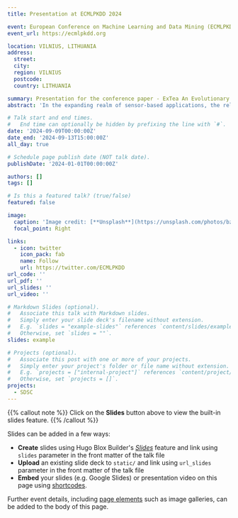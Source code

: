 ```yaml
---
title: Presentation at ECMLPKDD 2024

event: European Conference on Machine Learning and Data Mining (ECMLPKDD 2024)
event_url: https://ecmlpkdd.org

location: VILNIUS, LITHUANIA
address:
  street: 
  city: 
  region: VILNIUS
  postcode: 
  country: LITHUANIA

summary: Presentation for the conference paper - ExTea An Evolutionary Algorithm-Based Approach for Enhancing Explainability in Time-Series Models.
abstract: 'In the expanding realm of sensor-based applications, the reliance on time-series data has surged, posing challenges in explaining the decisions of complex black-box time-series models. Existing Explainable Artificial Intelligence (XAI) approaches such as SBXAI, MCXAI and TS-MULE offer insights into these models but face limitations in generating multiple explanations, exploring time-series-specific characteristics, optimizing found cognitive blocks, and setting appropriate hyperparameters. Addressing these challenges, we introduce an EXplainable artificial intelligence method targeting Time-series model based on Evolutionary Algorithm (ExTea). ExTea conceptualizes explanations as evolving individuals and employs an innovative pyramidal structure for optimizing potential explanations, categorized into newborn, tested, and elite stages. This approach incorporates time-series characteristics into the fitness function of individual evaluation, thereby enhancing the overall explanatory power. Extensive experiments on six benchmark datasets with four target models demonstrate that the performance of ExTea significantly exceeds the state-of-the-art time-series XAI algorithms, SBXAI and MCXAI.'

# Talk start and end times.
#   End time can optionally be hidden by prefixing the line with `#`.
date: '2024-09-09T00:00:00Z'
date_end: '2024-09-13T15:00:00Z'
all_day: true

# Schedule page publish date (NOT talk date).
publishDate: '2024-01-01T00:00:00Z'

authors: []
tags: []

# Is this a featured talk? (true/false)
featured: false

image:
  caption: 'Image credit: [**Unsplash**](https://unsplash.com/photos/bzdhc5b3Bxs)'
  focal_point: Right

links:
  - icon: twitter
    icon_pack: fab
    name: Follow
    url: https://twitter.com/ECMLPKDD
url_code: ''
url_pdf: ''
url_slides: ''
url_video: ''

# Markdown Slides (optional).
#   Associate this talk with Markdown slides.
#   Simply enter your slide deck's filename without extension.
#   E.g. `slides = "example-slides"` references `content/slides/example-slides.md`.
#   Otherwise, set `slides = ""`.
slides: example

# Projects (optional).
#   Associate this post with one or more of your projects.
#   Simply enter your project's folder or file name without extension.
#   E.g. `projects = ["internal-project"]` references `content/project/deep-learning/index.md`.
#   Otherwise, set `projects = []`.
projects:
  - SDSC
---
```


{{% callout note %}}
Click on the **Slides** button above to view the built-in slides feature.
{{% /callout %}}

Slides can be added in a few ways:

- **Create** slides using Hugo Blox Builder's [_Slides_](https://docs.hugoblox.com/reference/content-types/) feature and link using `slides` parameter in the front matter of the talk file
- **Upload** an existing slide deck to `static/` and link using `url_slides` parameter in the front matter of the talk file
- **Embed** your slides (e.g. Google Slides) or presentation video on this page using [shortcodes](https://docs.hugoblox.com/reference/markdown/).

Further event details, including [page elements](https://docs.hugoblox.com/reference/markdown/) such as image galleries, can be added to the body of this page.
